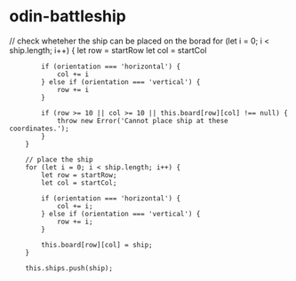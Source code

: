 # odin-battleship

 // check wheteher the ship can be placed on the borad
        for (let i = 0; i < ship.length; i++) {
            let row = startRow
            let col = startCol

            if (orientation === 'horizontal') {
                col += i
            } else if (orientation === 'vertical') {
                row += i
            }

            if (row >= 10 || col >= 10 || this.board[row][col] !== null) {
                throw new Error('Cannot place ship at these coordinates.');
            }
        }

        // place the ship
        for (let i = 0; i < ship.length; i++) {
            let row = startRow;
            let col = startCol;

            if (orientation === 'horizontal') {
                col += i;
            } else if (orientation === 'vertical') {
                row += i;
            }

            this.board[row][col] = ship;
        }

        this.ships.push(ship);